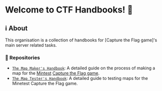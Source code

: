 # Welcome to CTF Handbooks! :wave:

## :information_source: About

This organisation is a collection of handbooks for [Capture the Flag game]'s main server related tasks.

### :file_folder: Repositories

- [`The Map Maker's Handbook`](https://github.com/CTF-handbooks/map-maker-handbook): A detailed guide on the process of making a map for the [Mintest](https://github.com/minetest/minetest) [Capture the Flag game](https://github.com/MT-CTF/capturetheflag).
- [`The Map Tester's Handbook`](https://github.com/CTF-handbooks/map-tester-handbook): A detailed guide to testing maps for the Minetest Capture the Flag game.